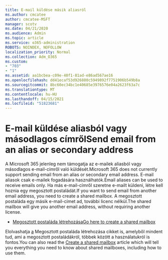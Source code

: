```yaml
---
title: E-mail küldése másik aliasról
ms.author: cmcatee
author: cmcatee-MSFT
manager: scotv
ms.date: 04/21/2020
ms.audience: Admin
ms.topic: article
ms.service: o365-administration
ROBOTS: NOINDEX, NOFOLLOW
localization_priority: Normal
ms.collection: Adm_O365
ms.custom:
- "703"
- "1"
ms.assetid: aa1bcbea-c09e-40f1-81ad-e86ad567ae16
ms.openlocfilehash: dd41ecaf53d926880c5949892f7751906b549b8a
ms.sourcegitcommit: 8bc60ec34bc1e40685e3976576e04a2623f63a7c
ms.translationtype: MT
ms.contentlocale: hu-HU
ms.lasthandoff: 04/15/2021
ms.locfileid: "51823681"
---
```

# <a name="send-email-from-an-alias-or-secondary-address"></a><span data-ttu-id="e1967-102">E-mail küldése aliasból vagy másodlagos címről</span><span class="sxs-lookup"><span data-stu-id="e1967-102">Send email from an alias or secondary address</span></span>

<span data-ttu-id="e1967-103">A Microsoft 365 jelenleg nem támogatja az e-mailek aliasból vagy másodlagos e-mail-címről való küldését.</span><span class="sxs-lookup"><span data-stu-id="e1967-103">Microsoft 365 does not currently support sending email from an alias or secondary email address.</span></span> <span data-ttu-id="e1967-104">E-mail aliasok csak e-mailek fogadására használhatók.</span><span class="sxs-lookup"><span data-stu-id="e1967-104">Email aliases can be used to receive emails only.</span></span> <span data-ttu-id="e1967-105">Ha más e-mail-címről szeretne e-mailt küldeni, létre kell hoznia egy megosztott postaládát.</span><span class="sxs-lookup"><span data-stu-id="e1967-105">If you want to send email from another email address, you need to create a shared mailbox.</span></span> <span data-ttu-id="e1967-106">A megosztott postaláda egy másik e-mail-címet ad, további licenc nélkül.</span><span class="sxs-lookup"><span data-stu-id="e1967-106">The shared mailbox will give you another email address, without requiring another license.</span></span>
  
- [<span data-ttu-id="e1967-107">Megosztott postaláda létrehozása</span><span class="sxs-lookup"><span data-stu-id="e1967-107">Go here to create a shared mailbox</span></span>](https://portal.office.com/AdminPortal/Home#/AssistedGuide/addemailoptions)

<span data-ttu-id="e1967-108">Elolvashatja [a](https://docs.microsoft.com/microsoft-365/admin/email/create-a-shared-mailbox) Megosztott postaláda létrehozása cikket is, amelyből mindent tud, ami a megosztott postaládákról, többek között a használatukról is fontos.</span><span class="sxs-lookup"><span data-stu-id="e1967-108">You can also read the [Create a shared mailbox](https://docs.microsoft.com/microsoft-365/admin/email/create-a-shared-mailbox) article which will tell you everything you need to know about shared mailboxes, including how to use them.</span></span>